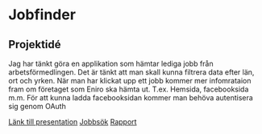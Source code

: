 Jobfinder
==========

Projektidé
------------------
Jag har tänkt göra en applikation som hämtar lediga jobb från arbetsförmedlingen. Det är tänkt att man skall kunna 
filtrera data efter län, ort och yrken. När man har klickat upp ett jobb kommer mer infomrataion fram om företaget som 
Eniro ska hämta ut. T.ex. Hemsida, facebooksida m.m.
För att kunna ladda facebooksidan kommer man behöva autentisera sig genom OAuth

[Länk till presentation](https://www.youtube.com/watch?v=qc1zg7qINno&feature=youtu.be&hd=1)
[Jobbsök](http://jobbsok.tobias-holst.se/)
[Rapport](https://github.com/th222fa/1DV449_th222fa/blob/master/1DV449_Projekt/Rapport.md)